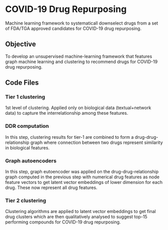 # COVID-19 Drug Repurposing 

Machine learning framework to systematicall downselect drugs from a set of FDA/TGA approved candidates for COVID-19 drug repurposing. 

## Objective 

To develop an unsupervised machine-learning framework that features graph machine learning and clustering to recommend  drugs for COVID-19  drug repurposing.

## Code Files 

### Tier 1 clustering

1st level of clustering. Applied only on biological data (textual+network data) to capture the interrelationship among these features. 

### DDR computation 

In this step, clustering results for tier-1 are combined to form a drug-drug-relationship graph where connection between two drugs represent similarity in biological features. 

### Graph autoencoders 

In this step, graph eutoencoder was applied on the drug-drug-relationship graph computed in the previous step with numerical drug features as node feature vectors to get latent vector embeddings of lower dimension for each drug. These now represent all drug features. 

### Tier 2 clustering

Clustering algorithms are applied to latent vector embeddings to get final drug clusters which are then qualitatively analysed to suggest top-15 performing compounds for COVID-19 drug repurposing. 
